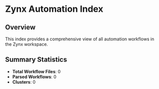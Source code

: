 # Zynx Automation Index

## Overview
This index provides a comprehensive view of all automation workflows in the Zynx workspace.

## Summary Statistics
- **Total Workflow Files**: 0
- **Parsed Workflows**: 0
- **Clusters**: 0

